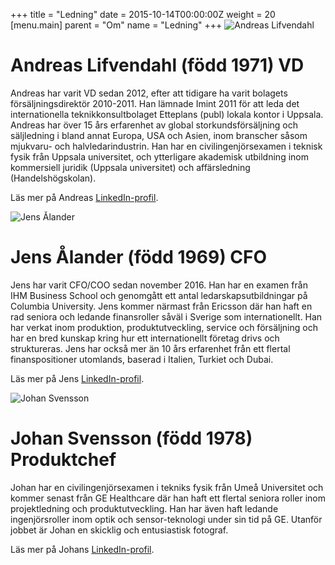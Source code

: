 +++
title = "Ledning"
date = 2015-10-14T00:00:00Z
weight = 20
[menu.main]
parent = "Om"
name = "Ledning"
+++
![Andreas Lifvendahl](andreas.jpg)
# Andreas Lifvendahl (född 1971) VD
Andreas har varit VD sedan 2012, efter att tidigare ha varit bolagets försäljningsdirektör 2010-2011. Han lämnade Imint 2011 för att leda det internationella teknikkonsultbolaget Etteplans (publ) lokala kontor i Uppsala. Andreas har över 15 års erfarenhet av global storkundsförsäljning och säljledning i bland annat Europa, USA och Asien, inom branscher såsom mjukvaru- och halvledarindustrin. Han har en civilingenjörsexamen i teknisk fysik från Uppsala universitet, och ytterligare akademisk utbildning inom kommersiell juridik (Uppsala universitet) och affärsledning (Handelshögskolan).

Läs mer på Andreas [LinkedIn-profil](http://www.linkedin.com/in/andreaslifvendahl).

![Jens Ålander](jens.jpg)
# Jens Ålander (född 1969) CFO
Jens har varit CFO/COO sedan november 2016. Han har en examen från IHM Business School och genomgått ett antal ledarskapsutbildningar på Columbia University.  Jens kommer närmast från Ericsson där han haft en rad seniora och ledande finansroller såväl i Sverige som internationellt. Han har verkat inom produktion, produktutveckling, service och försäljning och har en bred kunskap kring hur ett internationellt företag drivs och struktureras. Jens har också mer än 10 års erfarenhet från ett flertal finanspositioner utomlands, baserad i Italien, Turkiet och Dubai.

Läs mer på Jens [LinkedIn-profil](https://www.linkedin.com/in/jens-%C3%A5lander-458119).

![Johan Svensson](johan.jpg)
# Johan Svensson (född 1978) Produktchef
Johan har en civilingenjörsexamen i tekniks fysik från Umeå Universitet och kommer senast från GE Healthcare där han haft ett flertal seniora roller inom projektledning och produktutveckling. Han har även haft ledande ingenjörsroller inom optik och sensor-teknologi under sin tid på GE. Utanför jobbet är Johan en skicklig och entusiastisk fotograf.

Läs mer på Johans [LinkedIn-profil](http://se.linkedin.com/in/johan-svensson-2bb5091).
